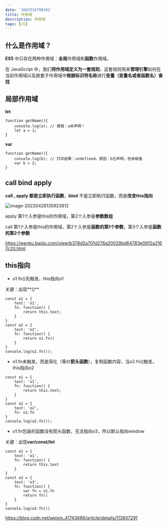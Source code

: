 ```yaml
---
date: '1663314790381'
title: 作用域
description: 作用域
tags: [JS]
---
```


## 什么是作用域？

**ES5** 中只存在两种作用域：**全局**作用域和**函数**作用域。

在 JavaScript 中，我们**将作用域定义为一套规则**，这套规则用来**管理引擎**如何在当前作用域以及嵌套子作用域中**根据标识符名称**进行**变量（变量名或者函数名）查找**



## 局部作用域

**let**

```
function getName(){
    console.log(a); // 报错：a未声明！
    let a = 1; 
}
```
**var**
```
function getName(){
    console.log(b); // 打印结果：undefined。原因：b已声明，但未赋值
    var b = 2;
}
```



## call bind apply

**call , apply 都是立即执行函数**，**bind** 不是立即执行函数，而是**改变this指向**

![image-20220428135923812](https://gitee.com/yt46767/doc/raw/master/202204281359686.png)

apply 第1个入参是this的作用域，第2个入参是**参数数组**

call  第1个入参是this的作用域，第2个入参是**函数的第1个参数**，第3个入参是**函数的第2个参数**

https://wenku.baidu.com/view/b378d2a701d276a20029bd64783e0912a2167c20.html



## this指向

+ o1.fn()先触发，this指向o1

关键：出现**()**

```
const o1 = {
    text: 'o1',
    fn: function() {
        return this.text;
    }
}
const o2 = {
    text: 'o2',
    fn: function() {
        return o1.fn()
    }
}
console.log(o2.fn());
```

+ o1.fn未触发，而是简化（等价**箭头函数**），复制函数内容，当o2.fn()触发，this指向o2

```
const o1 = {
    text: 'o1',
    fn: function() {
        return this.text;
    }
}
const o2 = {
    text: 'o2',
    fn: o1.fn
}
console.log(o2.fn());
```

+ o1.fn包装的函数没有箭头函数，无法指向o3，所以默认指向window

关键：出现**var/const/let**

```
const o1 = {
    text: 'o1',
    fn: function() {
        return this.text
    }
}
const o3 = {
    text: 'o3',
    fn: function() {
        var fn = o1.fn
        return fn()
    }
}
console.log(o3.fn())
```

https://blog.csdn.net/weixin_41743686/article/details/113807291